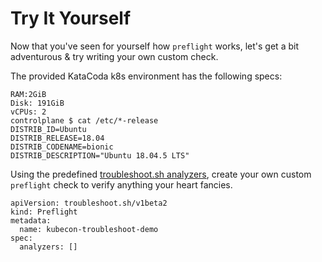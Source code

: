 # Try It Yourself

Now that you've seen for yourself how `preflight` works, let's get a bit adventurous & try writing your own custom check.

The provided KataCoda k8s environment has the following specs:

````
RAM:2GiB
Disk: 191GiB
vCPUs: 2
controlplane $ cat /etc/*-release
DISTRIB_ID=Ubuntu
DISTRIB_RELEASE=18.04
DISTRIB_CODENAME=bionic
DISTRIB_DESCRIPTION="Ubuntu 18.04.5 LTS"
````

Using the predefined [troubleshoot.sh analyzers](https://troubleshoot.sh/docs/analyze/), create your own custom `preflight` check to verify anything your heart fancies.

````
apiVersion: troubleshoot.sh/v1beta2
kind: Preflight
metadata:
  name: kubecon-troubleshoot-demo
spec:
  analyzers: []
````